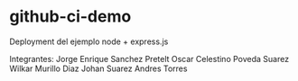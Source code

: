 # github-ci-demo
Deployment del ejemplo node + express.js

Integrantes: 
Jorge Enrique Sanchez Pretelt
Oscar Celestino Poveda Suarez
Wilkar Murillo Diaz
Johan Suarez
Andres Torres
